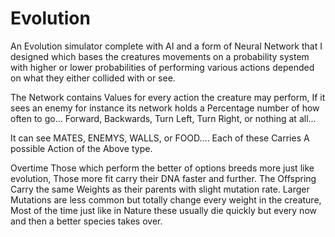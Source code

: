 # Evolution 

An Evolution simulator complete with AI and a form of Neural Network that I designed which bases the creatures movements on a probability system with higher or lower probabilities of performing various actions depended on what they either collided with or see. 


The Network contains Values for every action the creature may perform, If it sees an enemy for instance its network holds a Percentage number of how often to go... Forward, Backwards, Turn Left, Turn Right, or nothing at all...

It can see MATES, ENEMYS, WALLS, or FOOD.... Each of these Carries A possible Action of the Above type. 

Overtime Those which perform the better of options breeds more just like evolution, Those more fit carry their DNA faster and further. The Offspring Carry the same Weights as their parents with slight mutation rate. Larger Mutations are less common but totally change every weight in the creature, Most of the time just like in Nature these usually die quickly but every now and then a better species takes over.

